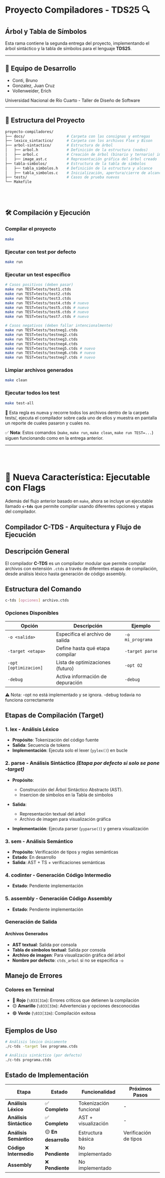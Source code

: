 # Proyecto Compiladores - TDS25 🔍
## Árbol y Tabla de Símbolos

Esta rama contiene la segunda entrega del proyecto, implementando el árbol sintáctico y la tabla de símbolos para el lenguaje **TDS25**.

---

## 👥 Equipo de Desarrollo
- Conti, Bruno  
- Gonzalez, Juan Cruz  
- Vollenweider, Erich  

Universidad Nacional de Río Cuarto - Taller de Diseño de Software

---

## 📁 Estructura del Proyecto

```bash
proyecto-compiladores/
├── docs/                   # Carpeta con las consignas y entregas
├── lexico_sintactico/      # Carpeta con los archivos Flex y Bison
├── arbol-sintactico/       # Estructura de árbol
│   ├── arbol.h             # Definición de la estructura (nodos)
│   ├── arbol.c             # Creación de árbol (binario y ternario) impresión en consola y liberación
│   ├── image_ast.c         # Representación gráfica del árbol creado
├── tabla-simbolos/         # Estructura de la tabla de símbolos
│   ├── tabla_simbolos.h    # Definición de la estructura y alcance
│   ├── tabla_simbolos.c    # Inicialización, apertura/cierre de alcance, inserción, búsqueda y visualización
├── tests/                  # Casos de prueba nuevos
└── Makefile
```

<br><br>

## 🛠️ Compilación y Ejecución

### Compilar el proyecto
```bash
make
```

### Ejecutar con test por defecto
```bash
make run
```

### Ejecutar un test específico
```bash
# Casos positivos (deben pasar)
make run TEST=tests/test1.ctds
make run TEST=tests/test2.ctds
make run TEST=tests/test3.ctds
make run TEST=tests/test4.ctds # nuevo
make run TEST=tests/test5.ctds # nuevo
make run TEST=tests/test6.ctds # nuevo
make run TEST=tests/test7.ctds # nuevo

# Casos negativos (deben fallar intencionalmente)
make run TEST=tests/testneg1.ctds
make run TEST=tests/testneg2.ctds
make run TEST=tests/testneg3.ctds
make run TEST=tests/testneg4.ctds
make run TEST=tests/testneg5.ctds # nuevo
make run TEST=tests/testneg6.ctds # nuevo
make run TEST=tests/testneg7.ctds # nuevo

```

### Limpiar archivos generados
```bash
make clean
```
### Ejecutar todos los test
```bash
make test-all
```
📝 Esta regla es nueva y recorre todos los archivos dentro de la carpeta tests/, ejecuta el compilador sobre cada uno de ellos y muestra en pantalla un reporte de cuales pasaron y cuales no.

✅ **Nota**: Estos comandos (`make`, `make run`, `make clean`, `make run TEST=...`) siguen funcionando como en la entrega anterior.

---

<br><br>

# 🚀 **Nueva Característica: Ejecutable con Flags**

Además del flujo anterior basado en `make`, ahora se incluye un ejecutable llamado **`c-tds`** que permite compilar usando diferentes opciones y etapas del compilador.

## Compilador C-TDS - Arquitectura y Flujo de Ejecución

## Descripción General

El compilador **C-TDS** es un compilador modular que permite compilar archivos con extensión `.ctds` a través de diferentes etapas de compilación, desde análisis léxico hasta generación de código assembly.

## Estructura del Comando

```bash
c-tds [opciones] archivo.ctds
```

### Opciones Disponibles

| Opción | Descripción | Ejemplo |
|--------|-------------|---------|
| `-o <salida>` | Especifica el archivo de salida | `-o mi_programa` |
| `-target <etapa>` | Define hasta qué etapa compilar | `-target parse` |
| `-opt [optimizacion]` | Lista de optimizaciones (futuro) | `-opt O2` |
| `-debug` | Activa información de depuración | `-debug` |

⚠️ Nota: -opt no está implementado y se ignora. -debug todavia no funciona correctamente

## Etapas de Compilación (Target)

### 1. **lex** - Análisis Léxico
- **Propósito**: Tokenización del código fuente
- **Salida**: Secuencia de tokens
- **Implementación**: Ejecuta solo el lexer (`yylex()`) en bucle

### 2. **parse** - Análisis Sintáctico *(Etapa por defecto si solo se pone -target)*
- **Propósito**: 
    - Construcción del Árbol Sintáctico Abstracto (AST).
    - Insercion de simbolos en la Tabla de simbolos

- **Salida**: 
  - Representación textual del árbol
  - Archivo de imagen para visualización gráfica
- **Implementación**: Ejecuta parser (`yyparse()`) y genera visualización

### 3. **sem** - Análisis Semántico
- **Propósito**: Verificación de tipos y reglas semánticas
- **Estado**: En desarrollo
- **Salida**: AST + TS + verificaciones semánticas

### 4. **codinter** - Generación Código Intermedio
- **Estado**: Pendiente implementación

### 5. **assembly** - Generación Código Assembly
- **Estado**: Pendiente implementación

### Generación de Salida

#### Archivos Generados
- **AST textual**: Salida por consola
- **Tabla de simbolos textual**: Salida por consola
- **Archivo de imagen**: Para visualización gráfica del árbol
- **Nombre por defecto**: `ctds_arbol` si no se especifica `-o`

## Manejo de Errores

### Colores en Terminal
- 🔴 **Rojo** (`\033[31m`): Errores críticos que detienen la compilación
- 🟡 **Amarillo** (`\033[33m`): Advertencias y opciones desconocidas  
- 🟢 **Verde** (`\033[32m`): Compilación exitosa

## Ejemplos de Uso

```bash
# Análisis léxico únicamente
./c-tds -target lex programa.ctds

# Análisis sintáctico (por defecto)
./c-tds programa.ctds

```



## Estado de Implementación

| Etapa | Estado | Funcionalidad | Próximos Pasos |
|-------|--------|---------------|----------------|
| **Análisis Léxico** | ✅ **Completo** | Tokenización funcional | - |
| **Análisis Sintáctico** | ✅ **Completo** | AST + visualización | - |
| **Análisis Semántico** | 🟡 **En desarrollo** | Estructura básica | Verificación de tipos |
| **Código Intermedio** | ❌ **Pendiente** | No implementado |
| **Assembly** | ❌ **Pendiente** | No implementado |